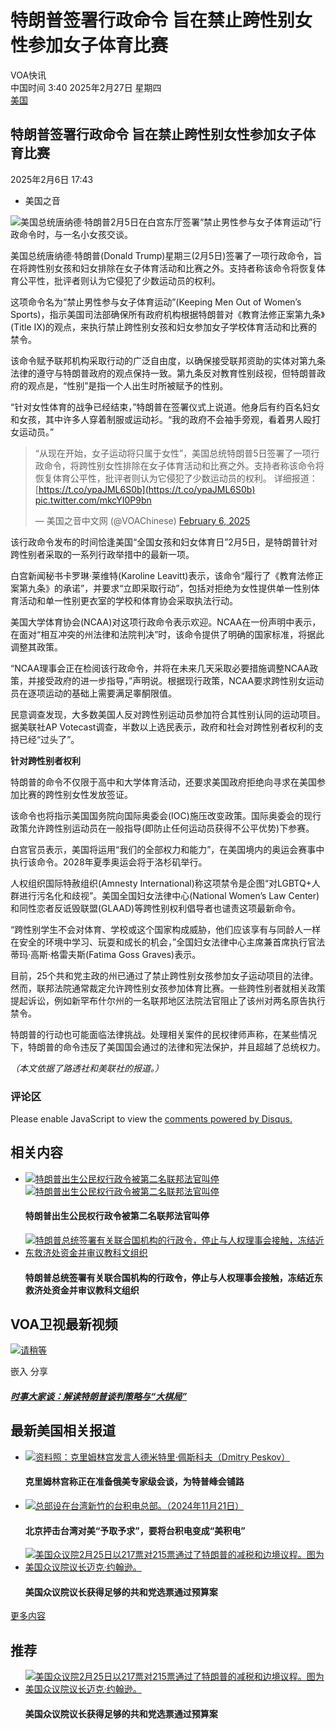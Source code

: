 # 特朗普签署行政命令 旨在禁止跨性别女性参加女子体育比赛

VOA快讯  
中国时间 3:40 2025年2月27日 星期四  
[美国](/z/1746)

## 特朗普签署行政命令 旨在禁止跨性别女性参加女子体育比赛

2025年2月6日 17:43  
- 美国之音

![美国总统唐纳德·特朗普2月5日在白宫东厅签署“禁止男性参与女子体育运动”行政命令时，与一名小女孩交谈。](https://gdb.voanews.com/7c9f4871-3ca6-4655-aa4d-c67b5eb90ff4_w1023_r1_s.jpg)

美国总统唐纳德·特朗普(Donald Trump)星期三(2月5日)签署了一项行政命令，旨在将跨性别女孩和妇女排除在女子体育活动和比赛之外。支持者称该命令将恢复体育公平性，批评者则认为它侵犯了少数运动员的权利。

这项命令名为“禁止男性参与女子体育运动”(Keeping Men Out of Women’s Sports)，指示美国司法部确保所有政府机构根据特朗普对《教育法修正案第九条》(Title IX)的观点，来执行禁止跨性别女孩和妇女参加女子学校体育活动和比赛的禁令。

该命令赋予联邦机构采取行动的广泛自由度，以确保接受联邦资助的实体对第九条法律的遵守与特朗普政府的观点保持一致。第九条反对教育性别歧视，但特朗普政府的观点是，“性别”是指一个人出生时所被赋予的性别。

“针对女性体育的战争已经结束，”特朗普在签署仪式上说道。他身后有约百名妇女和女孩，其中许多人穿着制服或运动衫。“我的政府不会袖手旁观，看着男人殴打女运动员。”

> “从现在开始，女子运动将只属于女性”，美国总统特朗普5日签署了一项行政命令，将跨性别女性排除在女子体育活动和比赛之外。支持者称该命令将恢复体育公平性，批评者则认为它侵犯了少数运动员的权利。 详细报道： [https://t.co/ypaJML6S0b](https://t.co/ypaJML6S0b) [pic.twitter.com/mkcYI0P9bn](https://t.co/mkcYI0P9bn)
> 
> — 美国之音中文网 (@VOAChinese) [February 6, 2025](https://twitter.com/VOAChinese/status/1887503034906812590?ref_src=twsrc%5Etfw)

该行政命令发布的时间恰逢美国“全国女孩和妇女体育日”2月5日，是特朗普针对跨性别者采取的一系列行政举措中的最新一项。

白宫新闻秘书卡罗琳·莱维特(Karoline Leavitt)表示，该命令“履行了《教育法修正案第九条》的承诺”，并要求“立即采取行动”，包括对拒绝为女性提供单一性别体育活动和单一性别更衣室的学校和体育协会采取执法行动。

美国大学体育协会(NCAA)对这项行政命令表示欢迎。NCAA在一份声明中表示，在面对“相互冲突的州法律和法院判决”时，该命令提供了明确的国家标准，将据此调整其政策。

“NCAA理事会正在检阅该行政命令，并将在未来几天采取必要措施调整NCAA政策，并接受政府的进一步指导，”声明说。根据现行政策，NCAA要求跨性别女运动员在逐项运动的基础上需要满足睾酮限值。

民意调查发现，大多数美国人反对跨性别运动员参加符合其性别认同的运动项目。据美联社AP Votecast调查，半数以上选民表示，政府和社会对跨性别者权利的支持已经“过头了”。

**针对跨性别者权利**

特朗普的命令不仅限于高中和大学体育活动，还要求美国政府拒绝向寻求在美国参加比赛的跨性别女性发放签证。

该命令也将指示美国国务院向国际奥委会(IOC)施压改变政策。国际奥委会的现行政策允许跨性别运动员在一般指导(即防止任何运动员获得不公平优势)下参赛。

白宫官员表示，美国将运用“我们的全部权力和能力”，在美国境内的奥运会赛事中执行该命令。2028年夏季奥运会将于洛杉矶举行。

人权组织国际特赦组织(Amnesty International)称这项禁令是企图“对LGBTQ+人群进行污名化和歧视”。美国全国妇女法律中心(National Women’s Law Center)和同性恋者反诋毁联盟(GLAAD)等跨性别权利倡导者也谴责这项最新命令。

“跨性别学生不会对体育、学校或这个国家构成威胁，他们应该享有与同龄人一样在安全的环境中学习、玩耍和成长的机会，”全国妇女法律中心主席兼首席执行官法蒂玛·高斯·格雷夫斯(Fatima Goss Graves)表示。

目前，25个共和党主政的州已通过了禁止跨性别女孩参加女子运动项目的法律。然而，联邦法院通常裁定允许跨性别女孩参加体育比赛。一些跨性别者就相关政策提起诉讼，例如新罕布什尔州的一名联邦地区法院法官阻止了该州对两名原告执行禁令。

特朗普的行动也可能面临法律挑战。处理相关案件的民权律师声称，在某些情况下，特朗普的命令违反了美国国会通过的法律和宪法保护，并且超越了总统权力。

_（本文依据了路透社和美联社的报道。）_

### 评论区

Please enable JavaScript to view the [comments powered by Disqus.](https://disqus.com/?ref_noscript)

## 相关内容

- [![特朗普出生公民权行政令被第二名联邦法官叫停](https://gdb.voanews.com/3026b3c5-8580-40f7-976c-f0dcaa648057_w100_r1.jpg)
  ![特朗普出生公民权行政令被第二名联邦法官叫停](https://gdb.voanews.com/3026b3c5-8580-40f7-976c-f0dcaa648057_w144_r1.jpg)](/a/trump-s-birthright-citizenship-order-gets-put-on-hold-by-2nd-federal-judge-20250205/7964319.html "特朗普出生公民权行政令被第二名联邦法官叫停")
  
  #### 特朗普出生公民权行政令被第二名联邦法官叫停

- [![特朗普总统签署有关联合国机构的行政令，停止与人权理事会接触，冻结近东救济处资金并审议教科文组织](https://gdb.voanews.com/2ce789e5-2900-4519-a1ee-6373f206e6b9_cx0_cy8_cw0_w100_r1.jpg)](/a/trump-orders-target-several-un-bodies-20250204/7963386.html "特朗普总统签署有关联合国机构的行政令，停止与人权理事会接触，冻结近东救济处资金并审议教科文组织")
  
  #### 特朗普总统签署有关联合国机构的行政令，停止与人权理事会接触，冻结近东救济处资金并审议教科文组织

## VOA卫视最新视频

[![请稍等](/Content/responsive/img/player-spinner.png)](https://www.youtube.com/user/voachina)

嵌入 分享

##### [时事大家谈：解读特朗普谈判策略与“大棋局”](/a/7988771.html "时事大家谈：解读特朗普谈判策略与“大棋局”")

## 最新美国相关报道

- [![资料照：克里姆林宫发言人德米特里·佩斯科夫（Dmitry Peskov）](https://gdb.voanews.com/ba4da7c7-55f9-4e2c-9774-e82e956de32a_w100_r1.jpg)](/a/kremlin-says-russia-and-us-are-preparing-more-talks-20250226/7988895.html "克里姆林宫称正在准备俄美专家级会谈，为特普峰会铺路")
  
  #### 克里姆林宫称正在准备俄美专家级会谈，为特普峰会铺路

- [![总部设在台湾新竹的台积电总部。（2024年11月21日）](https://gdb.voanews.com/93a93d71-b948-4a64-b53f-cbde5750bf45_cx0_cy9_cw0_w100_r1.jpg)](/a/china-says-taiwan-seeks-to-give-away-chip-industry-to-us-20250226/7988602.html "北京抨击台湾对美“予取予求”，要将台积电变成“美积电”")
  
  #### 北京抨击台湾对美“予取予求”，要将台积电变成“美积电”

- [![美国众议院2月25日以217票对215票通过了特朗普的减税和边境议程。图为美国众议院议长迈克·约翰逊。](https://gdb.voanews.com/56ec3525-b1b5-4c7e-802a-540d0790cbf0_w100_r1.jpg)](/a/house-speaker-secures-enough-republican-votes-to-pass-budget-20250226/7988484.html "美国众议院议长获得足够的共和党选票通过预算案")
  
  #### 美国众议院议长获得足够的共和党选票通过预算案

[更多内容](/z/1746)

## 推荐

- [![美国众议院2月25日以217票对215票通过了特朗普的减税和边境议程。图为美国众议院议长迈克·约翰逊。](https://gdb.voanews.com/56ec3525-b1b5-4c7e-802a-540d0790cbf0_w100_r1.jpg)](/a/house-speaker-secures-enough-republican-votes-to-pass-budget-20250226/7988484.html "美国众议院议长获得足够的共和党选票通过预算案")
  
  #### 美国众议院议长获得足够的共和党选票通过预算案
